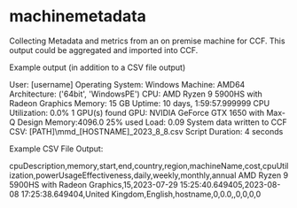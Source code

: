 # machinemetadata
Collecting Metadata and metrics from an on premise machine for CCF. This output could be aggregated and imported into CCF.

Example output (in addition to a CSV file output)

User: [username]
Operating System: Windows
Machine: AMD64
Architecture: ('64bit', 'WindowsPE')
CPU: AMD Ryzen 9 5900HS with Radeon Graphics
Memory: 15 GB
Uptime: 10 days, 1:59:57.999999
CPU Utilization: 0.0%
 1 GPU(s) found
GPU: NVIDIA GeForce GTX 1650 with Max-Q Design Memory:4096.0 25% used Load: 0.09
System data written to CCF CSV: [PATH]\mmd_[HOSTNAME]_2023_8_8.csv
Script Duration: 4 seconds


Example CSV File Output:

cpuDescription,memory,start,end,country,region,machineName,cost,cpuUtilization,powerUsageEffectiveness,daily,weekly,monthly,annual
AMD Ryzen 9 5900HS with Radeon Graphics,15,2023-07-29 15:25:40.649405,2023-08-08 17:25:38.649404,United Kingdom,English,hostname,0,0.0,,0,0,0,0
